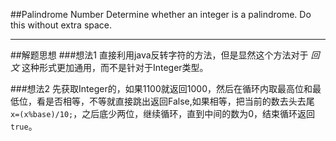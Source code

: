##Palindrome Number 
Determine whether an integer is a palindrome. Do this without extra space.

---
##解题思想
###想法1
	直接利用java反转字符的方法，但是显然这个方法对于 *回文* 这种形式更加通用，而不是针对于Integer类型。

###想法2
	先获取Integer的，如果1100就返回1000，然后在循环内取最高位和最低位，看是否相等，不等就直接跳出返回False,如果相等，把当前的数去头去尾` x=(x%base)/10;`，之后底少两位，继续循环，直到中间的数为0，结束循环返回`true`。


